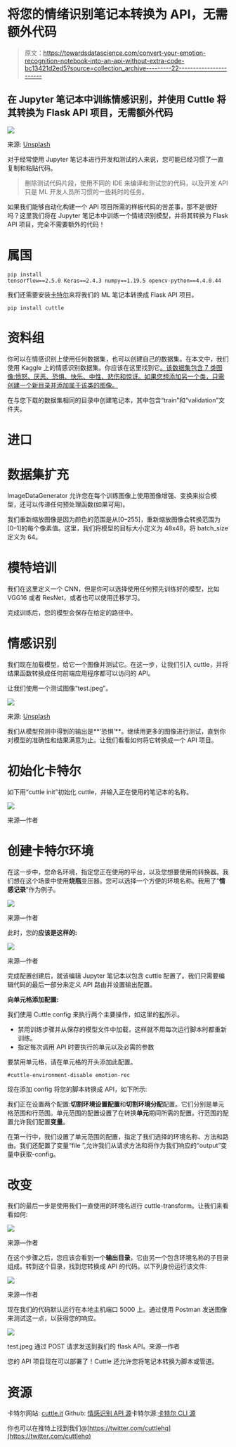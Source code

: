 # 将您的情绪识别笔记本转换为 API，无需额外代码

> 原文：<https://towardsdatascience.com/convert-your-emotion-recognition-notebook-into-an-api-without-extra-code-bc13421d2ed5?source=collection_archive---------22----------------------->

## 在 Jupyter 笔记本中训练情感识别，并使用 Cuttle 将其转换为 Flask API 项目，无需额外代码

![](img/5e2393eb450e8609ab885a0ac79b4426.png)

来源: [Unsplash](http://unsplash.com)

对于经常使用 Jupyter 笔记本进行开发和测试的人来说，您可能已经习惯了一直复制和粘贴代码。

> 删除测试代码片段，使用不同的 IDE 来编译和测试您的代码，以及开发 API 只是 ML 开发人员所习惯的一些耗时的任务。

如果我们能够自动化构建一个 API 项目所需的样板代码的苦差事，那不是很好吗？这里我们将在 Jupyter 笔记本中训练一个情绪识别模型，并将其转换为 Flask API 项目，完全不需要额外的代码！

# 属国

```
pip install 
tensorflow==2.5.0 Keras==2.4.3 numpy==1.19.5 opencv-python==4.4.0.44
```

我们还需要安装[卡特尔](http://www.cuttle.it)来将我们的 ML 笔记本转换成 Flask API 项目。

```
pip install cuttle
```

# 资料组

你可以在情感识别上使用任何数据集，也可以创建自己的数据集。在本文中，我们使用 Kaggle 上的情感识别数据集。你应该在这里找到它[。该数据集包含 7 类图像:愤怒、厌恶、恐惧、快乐、中性、悲伤和惊讶。如果您想添加另一个类，只需创建一个新目录并添加属于该类的图像。](https://www.kaggle.com/jonathanoheix/face-expression-recognition-dataset)

在与您下载的数据集相同的目录中创建笔记本，其中包含“train”和“validation”文件夹。

# 进口

# 数据集扩充

ImageDataGenerator 允许您在每个训练图像上使用图像增强、变换来拟合模型，还可以传递任何预处理函数(如果可用)。

我们重新缩放图像是因为颜色的范围是从[0–255]，重新缩放图像会转换范围为[0–1]的每个像素值。这里，我们将模型的目标大小定义为 48x48，将 batch_size 定义为 64。

# 模特培训

我们在这里定义一个 CNN，但是你可以选择使用任何预先训练好的模型，比如 VGG16 或者 ResNet，或者也可以使用迁移学习。

完成训练后，您的模型会保存在给定的路径中。

# 情感识别

我们现在加载模型，给它一个图像并测试它。在这一步，让我们引入 cuttle，并将结果函数转换成任何前端应用程序都可以访问的 API。

让我们使用一个测试图像“test.jpeg”。

![](img/8a5683a025670e9750c8e41361dff77d.png)

来源: [Unsplash](http://unsplash.com)

我们从模型预测中得到的输出是**‘恐惧’**。继续用更多的图像进行测试，直到你对模型的准确性和结果满意为止。让我们看看如何将它转换成一个 API 项目。

# 初始化卡特尔

如下用“cuttle init”初始化 cuttle，并输入正在使用的笔记本的名称。

![](img/d5d9ab2a36a1131ade4a51009b399a55.png)

来源—作者

# 创建卡特尔环境

在这一步中，您命名环境，指定您正在使用的平台，以及您想要使用的转换器。我们想在这个场景中使用**烧瓶**变压器。您可以选择一个方便的环境名称。我用了“**情感记录**”作为例子。

![](img/7fc12d79a8048bc239123b4ed0bfccc4.png)

来源—作者

此时，您的**应该是这样的:**

![](img/c2a14352309fef9e7dc2d93363d5bca3.png)

来源—作者

完成配置创建后，就该编辑 Jupyter 笔记本以包含 cuttle 配置了。我们只需要编辑代码的最后一部分来定义 API 路由并设置输出配置。

**向单元格添加配置:**

我们使用 Cuttle config 来执行两个主要操作，如这里的[和](https://github.com/CuttleLabs/Emotion-Recognition-API/blob/main/Emotion_recogniser.ipynb)所示。

*   禁用训练步骤并从保存的模型文件中加载，这样就不用每次运行脚本时都重新训练。
*   指定每次调用 API 时要执行的单元以及必需的参数

要禁用单元格，请在单元格的开头添加此配置。

```
#cuttle-environment-disable emotion-rec
```

现在添加 config 将您的脚本转换成 API，如下所示:

我们正在设置两个配置:**切割环境设置配置**和**切割环境分配**配置。它们分别是单元格范围和行范围。单元范围的配置设置了在转换**单元**期间所需的配置。行范围的配置允许我们配置**变量**。

在第一行中，我们设置了单元范围的配置，指定了我们选择的环境名称、方法和路由。我们还配置了变量“file ”,允许我们从请求方法和将作为我们响应的“output”变量中获取-config。

# 改变

我们的最后一步是使用我们一直使用的环境名进行 cuttle-transform。让我们来看看如何:

![](img/a5f2ab586e5b4e59b429c4cbfa7aa9d9.png)

来源—作者

在这个步骤之后，您应该会看到一个**输出目录**，它由另一个包含环境名称的子目录组成。转到这个目录，找到您转换成 API 的代码。以下列身份运行该文件:

![](img/e6cc87dff28216f31807adc54ec5aac9.png)

来源—作者

现在我们的代码默认运行在本地主机端口 5000 上。通过使用 Postman 发送图像来测试这一点，以获得您的响应。

![](img/c020dd9be09bf6ab834567cd308624e1.png)

test.jpeg 通过 POST 请求发送到我们的 flask API。来源—作者

您的 API 项目现在可以部署了！Cuttle 还允许您将笔记本转换为脚本或管道。

# 资源

卡特尔网站: [cuttle.it](https://www.cuttle.it/?utm_source=medium_article)
Github: [情感识别 API 源](https://github.com/CuttleLabs/Emotion-Recognition-API)卡特尔源:[卡特尔 CLI 源](https://github.com/CuttleLabs/cuttle-cli)

你也可以在推特上找到我们@[https://twitter.com/cuttlehq](https://twitter.com/cuttlehq)